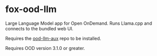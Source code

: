 # fox-ood-llm
Large Language Model app for Open OnDemand. Runs Llama.cpp and connects to the bundled web
UI.

Requires the [ood-llm-aux](https://github.uio.no/IT-KI-SAMARBEID/ood-llm-aux) repo to be installed.

Requires OOD version 3.1.0 or greater.
